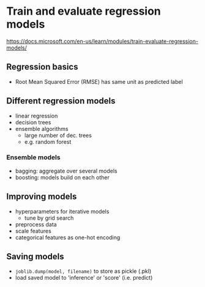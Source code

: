 # Train and evaluate regression models
<https://docs.microsoft.com/en-us/learn/modules/train-evaluate-regression-models/>

## Regression basics
- Root Mean Squared Error (RMSE) has same unit as predicted label

## Different regression models
- linear regression
- decision trees
- ensemble algorithms
  - large number of dec. trees
  - e.g. random forest
### Ensemble models
- bagging: aggregate over several models
- boosting: models build on each other

## Improving models
- hyperparameters for iterative models
  - tune by grid search
- preprocess data
- scale features
- categorical features as one-hot encoding

## Saving models
- `joblib.dump(model, filename)` to store as pickle (.pkl)
- load saved model to 'inference' or 'score' (i.e. predict)
